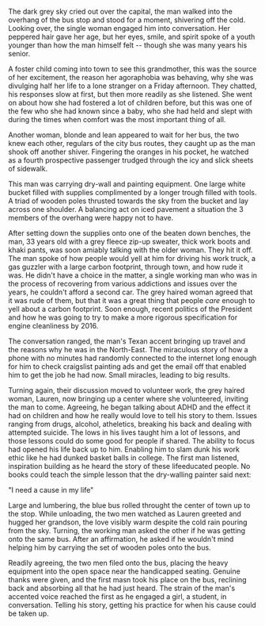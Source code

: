 
The dark grey sky cried out over the capital, the man walked into the
overhang of the bus stop and stood for a moment, shivering off the cold.
Looking over, the single woman engaged him into conversation. Her
peppered hair gave her age, but her eyes, smile, and spirit spoke of a
youth younger than how the man himself felt -- though she was many years
his senior. 

A foster child coming into town to see this grandmother, this was the
source of her excitement, the reason her agoraphobia was behaving, why
she was divulging half her life to a lone stranger on a Friday
afternoon. They chatted, his responses slow at first, but then more
readily as she listened. She went on about how she had fostered a lot of
children before, but this was one of the few who she had known since a
baby, who she had held and slept with during the times when comfort was
the most important thing of all. 

Another woman, blonde and lean appeared to wait for her bus, the two
knew each other, regulars of the city bus routes, they caught up as the
man shook off another shiver. Fingering the oranges in his pocket, he
watched as a fourth prospective passenger trudged through the icy and
slick sheets of sidewalk.

This man was carrying dry-wall and painting equipment. One large white
bucket filled with supplies complimented by a longer trough filled with
tools. A triad of wooden poles thrusted towards the sky from the bucket
and lay across one shoulder. A balancing act on iced pavement a
situation the 3 members of the overhang were happy not to have. 

After setting down the supplies onto one of the beaten down benches, the
man, 33 years old with a grey fleece zip-up sweater, thick work boots
and khaki pants, was soon amiably talking with the older woman. They hit
it off. The man spoke of how people would yell at him for driving his
work truck, a gas guzzler with a large carbon footprint, through town,
and how rude it was. He didn't have a choice in the matter, a single
working man who was in the process of recovering from various addictions
and issues over the years, he couldn't afford a second car. The grey
haired woman agreed that it was rude of them, but that it was a great
thing that people _care_ enough to yell about a carbon footprint. Soon
enough, recent politics of the President and how he was going to try to
make a more rigorous specification for engine cleanliness by 2016. 

The conversation ranged, the man's Texan accent bringing up travel and
the reasons why he was in the North-East. The miraculous story of how a
phone with no minutes had randomly connected to the internet long enough
for him to check craigslist painting ads and get the email off that
enabled him to get the job he had now. Small miracles, leading to big
results. 

Turning again, their discussion moved to volunteer work, the grey haired
woman, Lauren, now bringing up a center where she volunteered, inviting
the man to come. Agreeing, he began talking about ADHD and the effect it
had on children and how he really would love to tell his story to them.
Issues ranging from drugs, alcohol, atheletics, breaking his back and
dealing with attempted suicide. The lows in his lives taught him a lot
of lessons, and those lessons could do some good for people if shared.
The ability to focus had opened his life back up to him. Enabling him to
slam dunk his work ethic like he had dunked basket balls in college. The
first man listened, inspiration building as he heard the story of these
lifeeducated people. No books could teach the simple lesson that the
dry-walling painter said next:

"I need a cause in my life" 

Large and lumbering, the blue bus rolled throught the center of town
up to the stop. While unloading, the two men watched as Lauren greeted
and hugged her grandson, the love visibly warm despite the cold rain
pouring from the sky. Turning, the working man asked the other if he was
getting onto the same bus. After an affirmation, he asked if he wouldn't
mind helping him by carrying the set of wooden poles onto the bus. 

Readily agreeing, the two men filed onto the bus, placing the heavy
equipment into the open space near the handicapped seating. Genuine
thanks were given, and the first masn took his place on the bus,
reclining back and absorbing all that he had just heard. The strain of
the man's accented voice reached the first as he engaged a girl, a
student, in conversation. Telling his story, getting his practice for
when his cause could be taken up.
